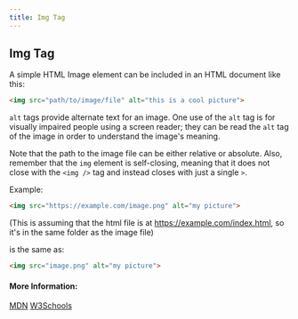 ```yaml
---
title: Img Tag
---
```

## Img Tag

<!-- The article goes here, in GitHub-flavored Markdown. Feel free to add YouTube videos, images, and CodePen/JSBin embeds  -->
A simple HTML Image element can be included in an HTML document like this:

```html
<img src="path/to/image/file" alt="this is a cool picture">
```

`alt` tags provide alternate text for an image. One use of the `alt` tag is for visually impaired people using a screen reader; they can be read the `alt` tag of the image in order to understand the image's meaning.

Note that the path to the image file can be either relative or absolute. Also, remember that the `img` element is self-closing, meaning that it does not close with the `<img />` tag and instead closes with just a single `>`.

Example:

```html
<img src="https://example.com/image.png" alt="my picture">
```

(This is assuming that the html file is at https://example.com/index.html, so it's in the same folder as the image file)

is the same as:

```html
<img src="image.png" alt="my picture">
```


#### More Information:
<!-- Please add any articles you think might be helpful to read before writing the article -->

<a href='https://developer.mozilla.org/en-US/docs/Web/HTML/Element/img' target='_blank' rel='nofollow'>MDN</a>
<a href="https://www.w3schools.com/TAGs/tag_img.asp">W3Schools</a>
